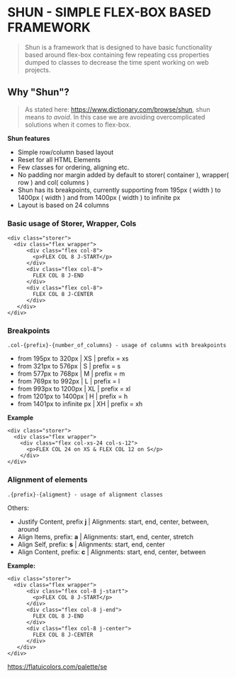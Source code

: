 # SHUN - SIMPLE FLEX-BOX BASED FRAMEWORK
> Shun is a framework that is designed to have basic functionality
> based around flex-box containing few repeating css properties dumped to classes
> to decrease the time spent working on web projects.

## Why "Shun"?
> As stated here: https://www.dictionary.com/browse/shun, shun means *to avoid*.
> In this case we are avoiding overcomplicated solutions when it comes to flex-box.

**Shun features**
- Simple row/column based layout
- Reset for all HTML Elements
- Few classes for ordering, aligning etc.
- No padding nor margin added by default to storer( container ), wrapper( row ) and col( columns )
- Shun has its breakpoints, currently supporting from 195px ( width ) to 1400px ( width ) and from 1400px ( width ) to infinite px
- Layout is based on 24 columns


### Basic usage of Storer, Wrapper, Cols
```
<div class="storer">
  <div class="flex wrapper">
      <div class="flex col-8">
        <p>FLEX COL 8 J-START</p>
      </div>
      <div class="flex col-8">
        FLEX COL 8 J-END
      </div>
      <div class="flex col-8">
        FLEX COL 8 J-CENTER
      </div>
   </div>
</div>
```

### Breakpoints
```
.col-{prefix}-{number_of_columns} - usage of columns with breakpoints
```
- from 195px to 320px | XS | prefix = xs
- from 321px to 576px | S | prefix = s
- from 577px to 768px | M | prefix = m
- from 769px to 992px | L | prefix = l
- from 993px to 1200px | XL | prefix = xl
- from 1201px to 1400px | H | prefix = h
- from 1401px to infinite px | XH | prefix = xh

**Example**
```
<div class="storer">
  <div class="flex wrapper">
    <div class="flex col-xs-24 col-s-12">
      <p>FLEX COL 24 on XS & FLEX COL 12 on S</p>
    </div>
</div>
```

### Alignment of elements
```
.{prefix}-{aligment} - usage of alignment classes
```
Others:
- Justify Content, prefix **j** | Alignments: start, end, center, between, around
- Align Items, prefix: **a** | Alignments: start, end, center, stretch
- Align Self, prefix: **s** | Alignments: start, end, center
- Align Content, prefix: **c** | Alignments: start, end, center, between

**Example:**
```
<div class="storer">
  <div class="flex wrapper">
      <div class="flex col-8 j-start">
        <p>FLEX COL 8 J-START</p>
      </div>
      <div class="flex col-8 j-end">
        FLEX COL 8 J-END
      </div>
      <div class="flex col-8 j-center">
        FLEX COL 8 J-CENTER
      </div>
   </div>
</div>
```

https://flatuicolors.com/palette/se
